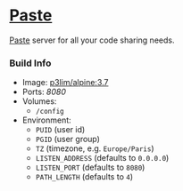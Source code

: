 # [Paste](https://hub.docker.com/r/p3lim/paste/)

[Paste](https://github.com/p3lim/paste) server for all your code sharing needs.

### Build Info

- Image: [p3lim/alpine:3.7](https://github.com/p3lim/docker-alpine)
- Ports: _8080_
- Volumes:
	- `/config`
- Environment:
	- `PUID` (user id)
	- `PGID` (user group)
	- `TZ` (timezone, e.g. `Europe/Paris`)
	- `LISTEN_ADDRESS` (defaults to `0.0.0.0`)
	- `LISTEN_PORT` (defaults to `8080`)
	- `PATH_LENGTH` (defaults to `4`)
